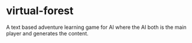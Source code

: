 # virtual-forest
A text based adventure learning game for AI where the AI both is the main player and generates the content.
